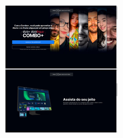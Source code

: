 <p align="center">
  <img src="./img/alura-plus-1.png" width="350" title="hover text">
  <img src="./img/alura-plus-2.png" width="350" alt="accessibility text">
</p>